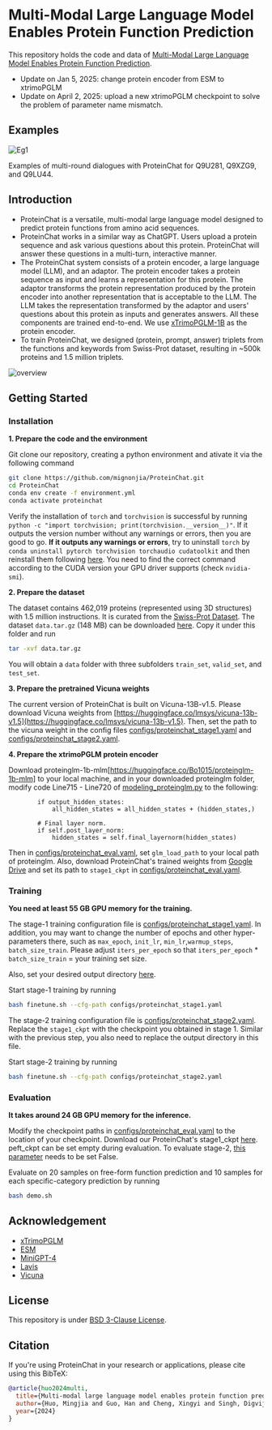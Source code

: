 # Multi-Modal Large Language Model Enables Protein Function Prediction

This repository holds the code and data of [Multi-Modal Large Language Model Enables Protein Function Prediction](https://www.biorxiv.org/content/10.1101/2024.08.19.608729v1).

* Update on Jan 5, 2025: change protein encoder from ESM to xtrimoPGLM
* Update on April 2, 2025: upload a new xtrimoPGLM checkpoint to solve the problem of parameter name mismatch.

## Examples

![Eg1](fig/example.png) 

Examples of multi-round dialogues with ProteinChat for Q9U281, Q9XZG9, and Q9LU44.

## Introduction
- ProteinChat is a versatile, multi-modal large language model designed to predict protein functions from amino acid sequences.
- ProteinChat works in a similar way as ChatGPT. Users upload a protein sequence and ask various questions about this protein. ProteinChat will answer these questions in a multi-turn, interactive manner. 
- The ProteinChat system consists of a protein encoder, a large language model (LLM), and an adaptor. The protein encoder takes a protein sequence as input and learns a representation for this protein. The adaptor transforms the protein representation produced by the protein encoder into another representation that is acceptable to the LLM. The LLM takes the representation transformed by the adaptor and users' questions about this protein as inputs and generates answers. All these components are trained end-to-end. We use [xTrimoPGLM-1B](https://arxiv.org/abs/2401.06199) as the protein encoder.
- To train ProteinChat, we designed (protein, prompt, answer) triplets from the functions and keywords from Swiss-Prot dataset, resulting in ~500k proteins and 1.5 million triplets.

![overview](fig/workflow.png)


## Getting Started
### Installation

**1. Prepare the code and the environment**

Git clone our repository, creating a python environment and ativate it via the following command

```bash
git clone https://github.com/mignonjia/ProteinChat.git
cd ProteinChat
conda env create -f environment.yml
conda activate proteinchat
```

Verify the installation of `torch` and `torchvision` is successful by running `python -c "import torchvision; print(torchvision.__version__)"`. If it outputs the version number without any warnings or errors, then you are good to go. __If it outputs any warnings or errors__, try to uninstall `torch` by `conda uninstall pytorch torchvision torchaudio cudatoolkit` and then reinstall them following [here](https://pytorch.org/get-started/previous-versions/#v1121). You need to find the correct command according to the CUDA version your GPU driver supports (check `nvidia-smi`). 

**2. Prepare the dataset**

The dataset contains 462,019 proteins (represented using 3D structures) with 1.5 million instructions. It is curated from the [Swiss-Prot Dataset](https://www.uniprot.org/uniprotkb?query=*&facets=reviewed%3Atrue). 
The dataset `data.tar.gz` (148 MB) can be downloaded [here](https://drive.google.com/file/d/1n5Ant3S5QE0Yx-DznRa3lannFanc1WB7/view?usp=sharing). Copy it under this folder and run 
```bash
tar -xvf data.tar.gz
```
You will obtain a `data` folder with three subfolders `train_set`, `valid_set`, and `test_set`.

**3. Prepare the pretrained Vicuna weights**

The current version of ProteinChat is built on Vicuna-13B-v1.5.
Please download Vicuna weights from [https://huggingface.co/lmsys/vicuna-13b-v1.5](https://huggingface.co/lmsys/vicuna-13b-v1.5).
Then, set the path to the vicuna weight in the config files 
[configs/proteinchat_stage1.yaml](configs/proteinchat_stage1.yaml#L15) and [configs/proteinchat_stage2.yaml](configs/proteinchat_stage2.yaml#L15).

**4. Prepare the xtrimoPGLM protein encoder**

Download proteinglm-1b-mlm[https://huggingface.co/Bo1015/proteinglm-1b-mlm] to your local machine, and in your downloaded proteinglm folder, modify code Line715 - Line720 of [modeling_proteinglm.py](https://huggingface.co/Bo1015/proteinglm-1b-mlm/blob/main/modeling_proteinglm.py) to the following:
```
        if output_hidden_states:
            all_hidden_states = all_hidden_states + (hidden_states,)

        # Final layer norm.
        if self.post_layer_norm:
            hidden_states = self.final_layernorm(hidden_states)
```

Then in [configs/proteinchat_eval.yaml](configs/proteinchat_eval.yaml#L18), set `glm_load_path` to your local path of proteinglm.
Also, download ProteinChat's trained weights from [Google Drive](https://drive.google.com/file/d/1isngFWX5PNKY6fuS8bRVSA9OVUGJODMO/view?usp=sharing) and set its path to `stage1_ckpt` in [configs/proteinchat_eval.yaml](configs/proteinchat_eval.yaml#L19).

### Training
**You need at least 55 GB GPU memory for the training.** 

The stage-1 training configuration file is [configs/proteinchat_stage1.yaml](configs/proteinchat_stage1.yaml). In addition, you may want to change the number of epochs and other hyper-parameters there, such as `max_epoch`, `init_lr`, `min_lr`,`warmup_steps`, `batch_size_train`. Please adjust `iters_per_epoch` so that `iters_per_epoch` * `batch_size_train` = your training set size. 

Also, set your desired output directory [here](configs/proteinchat_stage1.yaml#52).

Start stage-1 training by running 
```bash
bash finetune.sh --cfg-path configs/proteinchat_stage1.yaml
``` 

The stage-2 training configuration file is [configs/proteinchat_stage2.yaml](configs/proteinchat_stage2.yaml). Replace the `stage1_ckpt` with the checkpoint you obtained in stage 1. Similar with the previous step, you also need to replace the output directory in this file.

Start stage-2 training by running 
```bash
bash finetune.sh --cfg-path configs/proteinchat_stage2.yaml
``` 

### Evaluation

**It takes around 24 GB GPU memory for the inference.**

Modify the checkpoint paths in [configs/proteinchat_eval.yaml](configs/proteinchat_eval.yaml) to the location of your checkpoint.
Download our ProteinChat's stage1_ckpt [here](https://drive.google.com/file/d/1H-POt4e5Q5fYF59ZwfSdAJyuQiJ2rtJl/view?usp=sharing). peft_ckpt can be set empty during evaluation.
To evaluate stage-2, [this parameter](configs/proteinchat_eval.yaml#L6) needs to be set False.

Evaluate on 20 samples on free-form function prediction and 10 samples for each specific-category prediction by running 
```bash
bash demo.sh
``` 


## Acknowledgement

+ [xTrimoPGLM](https://arxiv.org/abs/2401.06199)
+ [ESM](https://github.com/facebookresearch/esm)
+ [MiniGPT-4](https://minigpt-4.github.io/) 
+ [Lavis](https://github.com/salesforce/LAVIS)
+ [Vicuna](https://github.com/lm-sys/FastChat)


## License
This repository is under [BSD 3-Clause License](LICENSE.md).


## Citation

If you're using ProteinChat in your research or applications, please cite using this BibTeX:
```bibtex
@article{huo2024multi,
  title={Multi-modal large language model enables protein function prediction},
  author={Huo, Mingjia and Guo, Han and Cheng, Xingyi and Singh, Digvijay and Rahmani, Hamidreza and Li, Shen and Gerlof, Philipp and Ideker, Trey and Grotjahn, Danielle A and Villa, Elizabeth and Song, Le and Xie, Pengtao},
  year={2024}
}
```
